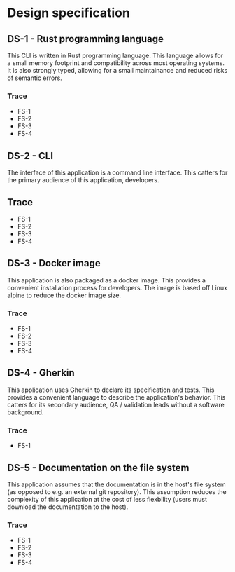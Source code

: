 # Design specification

## DS-1 - Rust programming language

This CLI is written in Rust programming language. This language allows for a small memory footprint
and compatibility across most operating systems. It is also strongly typed, allowing for 
a small maintainance and reduced risks of semantic errors.

### Trace
* FS-1
* FS-2
* FS-3
* FS-4

## DS-2 - CLI

The interface of this application is a command line interface. This catters for the primary
audience of this application, developers.

## Trace
* FS-1
* FS-2
* FS-3
* FS-4

## DS-3 - Docker image

This application is also packaged as a docker image. This provides a convenient installation
process for developers. The image is based off Linux alpine to reduce the docker image size.

### Trace
* FS-1
* FS-2
* FS-3
* FS-4

## DS-4 - Gherkin

This application uses Gherkin to declare its specification and tests. This provides a convenient
language to describe the application's behavior. This catters for its secondary
audience, QA / validation leads without a software background.

### Trace
* FS-1

## DS-5 - Documentation on the file system

This application assumes that the documentation is in the host's file system (as opposed to 
e.g. an external git repository). This assumption reduces the complexity of this application
at the cost of less flexbility (users must download the documentation to the host).

### Trace
* FS-1
* FS-2
* FS-3
* FS-4
